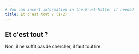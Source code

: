 ```yaml
---
# You can insert information in the Front-Matter if needed
title: Et c'est tout ? (1/2)
---
```


## Et c'est tout ?

Non, il ne suffit pas de chercher, il faut tout lire.
